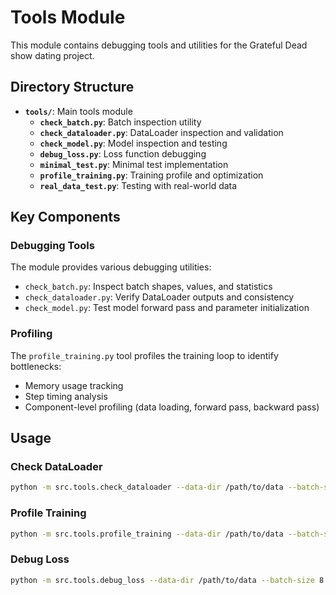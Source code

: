 # Tools Module

This module contains debugging tools and utilities for the Grateful Dead show dating project.

## Directory Structure

- **`tools/`**: Main tools module
  - **`check_batch.py`**: Batch inspection utility
  - **`check_dataloader.py`**: DataLoader inspection and validation
  - **`check_model.py`**: Model inspection and testing
  - **`debug_loss.py`**: Loss function debugging
  - **`minimal_test.py`**: Minimal test implementation
  - **`profile_training.py`**: Training profile and optimization
  - **`real_data_test.py`**: Testing with real-world data

## Key Components

### Debugging Tools

The module provides various debugging utilities:

- `check_batch.py`: Inspect batch shapes, values, and statistics
- `check_dataloader.py`: Verify DataLoader outputs and consistency
- `check_model.py`: Test model forward pass and parameter initialization

### Profiling

The `profile_training.py` tool profiles the training loop to identify bottlenecks:

- Memory usage tracking
- Step timing analysis
- Component-level profiling (data loading, forward pass, backward pass)

## Usage

### Check DataLoader

```bash
python -m src.tools.check_dataloader --data-dir /path/to/data --batch-size 16 --num-batches 10
```

### Profile Training

```bash
python -m src.tools.profile_training --data-dir /path/to/data --batch-size 16 --steps 100
```

### Debug Loss

```bash
python -m src.tools.debug_loss --data-dir /path/to/data --batch-size 8
```